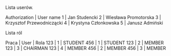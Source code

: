 Lista userów.

Authorization | User name 
1  |  Jan Studencki
2  |  Wiesława Promotorska
3  |  Krzysztof Przewodniczącki
4  |  Krystyna Członkowska
5  |  Janusz Admiński

Lista ról

Praca  |  User  |  Rola 
123    |  1     |  STUDENT
456    |  1     |  STUDENT
123    |  2     |  MEMBER
123    |  3     |  CHAIRMAN
123    |  4     |  MEMBER
456    |  2     |  MEMBER
456    |  3     |  MEMBER